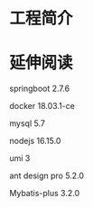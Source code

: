 # 工程简介

# 延伸阅读



springboot
	2.7.6

 docker
	18.03.1-ce

mysql
	5.7

nodejs
	16.15.0

umi
	3

ant design pro
	5.2.0

Mybatis-plus
	3.2.0




